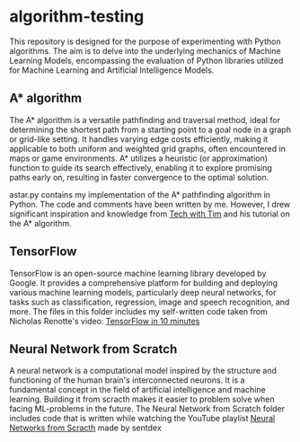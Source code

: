 # algorithm-testing
This repository is designed for the purpose of experimenting with Python algorithms. The aim is to delve into the underlying mechanics of Machine Learning Models, encompassing the evaluation of Python libraries utilized for Machine Learning and Artificial Intelligence Models.

## A* algorithm 
The A* algorithm is a versatile pathfinding and traversal method, ideal for determining the shortest path from a starting point to a goal node in a graph or grid-like setting. It handles varying edge costs efficiently, making it applicable to both uniform and weighted grid graphs, often encountered in maps or game environments. A* utilizes a heuristic (or approximation) function to guide its search effectively, enabling it to explore promising paths early on, resulting in faster convergence to the optimal solution.

astar.py contains my implementation of the A* pathfinding algorithm in Python. The code and comments have been written by me. However, I drew significant inspiration and knowledge from [Tech with Tim](https://www.youtube.com/channel/UC4JX40jDee_tINbkjycV4Sg) and his tutorial on the A* algorithm.


## TensorFlow
TensorFlow is an open-source machine learning library developed by Google. It provides a comprehensive platform for building and deploying various machine learning models, particularly deep neural networks, for tasks such as classification, regression, image and speech recognition, and more. The files in this folder includes my self-written code taken from Nicholas Renotte's video: [TensorFlow in 10 minutes](https://www.youtube.com/watch?v=6_2hzRopPbQ)

## Neural Network from Scratch
A neural network is a computational model inspired by the structure and functioning of the human brain's interconnected neurons. It is a fundamental concept in the field of artificial intelligence and machine learning. Building it from scracth makes it easier to problem solve when facing ML-problems in the future. The Neural Network from Scratch folder includes code that is written while watching the YouTube playlist [Neural Networks from Scracth](https://www.youtube.com/playlist?list=PLQVvvaa0QuDcjD5BAw2DxE6OF2tius3V3) made by sentdex
